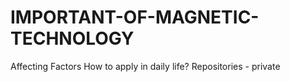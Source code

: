 # IMPORTANT-OF-MAGNETIC-TECHNOLOGY
  Affecting Factors
  How to apply in daily life?
Repositories - private
